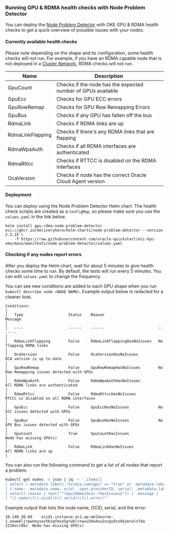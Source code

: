 ### Running GPU & RDMA health checks with Node Problem Detector
You can deploy the [Node Problem Detector](https://github.com/kubernetes/node-problem-detector) with OKE GPU & RDMA health checks to get a quick overview of possible issues with your nodes.

#### Currently available health checks
Please note depending on the shape and its configuration, some health checks will not run. For example, if you have an RDMA capable node that is not deployed in a [Cluster Network](https://docs.oracle.com/en-us/iaas/Content/Compute/Tasks/managingclusternetworks.htm#top), RDMA checks will not run.

| Name             	| Description                                                  	|
|------------------	|--------------------------------------------------------------	|
| GpuCount         	| Checks if the node has the expected number of GPUs available 	|
| GpuEcc           	| Checks for GPU ECC errors                                    	|
| GpuRowRemap      	| Checks for GPU Row Remapping Errors                          	|
| GpuBus           	| Checks if any GPU has fallen off the bus                     	|
| RdmaLink         	| Checks if RDMA links are up                                  	|
| RdmaLinkFlapping 	| Checks if there's any RDMA links that are flapping           	|
| RdmaWpaAuth      	| Checks if all RDMA interfaces are authenticated              	|
| RdmaRttcc        	| Checks if RTTCC is disabled on the RDMA interfaces           	|
| OcaVersion       	| Checks if node has the correct Oracle Cloud Agent version    	|

#### Deployment
You can deploy using the Node Problem Detector Helm chart. The health check scripts are created as a `ConfigMap`, so please make sure you use the `values.yaml` in the link below.

```
helm install gpu-rdma-node-problem-detector oci://ghcr.io/deliveryhero/helm-charts/node-problem-detector --version 2.3.15 \
    -f https://raw.githubusercontent.com/oracle-quickstart/oci-hpc-oke/main/manifests/node-problem-detector/values.yaml
```

#### Checking if any nodes report errors
After you deploy the Helm chart, wait for about 5 minutes to give health checks some time to run. By default, the tests will run every 5 minutes. You can edit `values.yaml` to change the frequency.

You can see new conditions are added to each GPU shape when you run `kubectl describe node <NODE NAME>`. Example output below is redacted for a cleaner look.

```
Conditions:                                                                                                                                                                                                                                                        │
│   Type                    Status    Reason                        Message                                                                                                                        │
│   ----                    ------    ------                        -------                                                                                                                        │
│   RdmaLinkFlapping        False     RdmaLinkFlappingHasNoIssues   No flapping RDMA links                                                                                                         │
│   OcaVersion              False     OcaVersionHasNoIssues         OCA version is up to date                                                                                                      │
│   GpuRowRemap             False     GpuRowRemapHasNoIssues        No Row Remapping issues detected with GPUs                                                                                     │
│   RdmaWpaAuth             False     RdmaWpaAuthHasNoIssues        All RDMA links are authenticated                                                                                               │
│   RdmaRttcc               False     RdmaRttccHasNoIssues          RTCCC is disabled on all RDMA interfaces                                                                                       │
│   GpuEcc                  False     GpuEccHasNoIssues             No ECC issues detected with GPUs                                                                                               │
│   GpuBus                  False     GpuBusHasNoIssues             No GPU Bus issues detected with GPUs                                                                                           │
│   GpuCount                True      GpuCountHasIssues             Node has missing GPU(s)                                                                                                        │
│   RdmaLink                False     RdmaLinkHasNoIssues           All RDMA links are up                                                                                                          │
```

You can also run the following command to get a list of all nodes that report a problem.

```sh
kubectl get nodes -o json | jq -r '.items[]
| select (.metadata.labels."nvidia.com/gpu" == "true" or .metadata.labels."amd.com/gpu" == "true")
| { name: .metadata.name, ocid: .spec.providerID, serial: .metadata.labels["oci.oraclecloud.com/host.serial_number"], error: .status.conditions[]
| select(.reason | test("^(Gpu|Rdma|Oca).*HasIssues$")) | .message }
| "\(.name)\t\(.ocid)\t\(.serial)\t\(.error)"'
```

Example output that lists the node name, OCID, serial, and the error:
```
10.140.30.89    ocid1.instance.oc1.ap-melbourne-1.anwwkljrpwneysach6sqfmso5grwblrnwuu3da4ou2ucgu5nzk6jmrwln7da  2210xcr0bv  Node has missing GPU(s)
```
